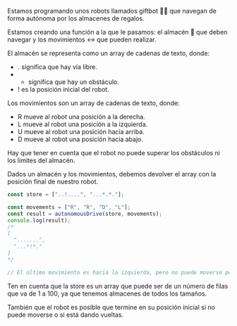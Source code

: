Estamos programando unos robots llamados giftbot 🤖🎁 que navegan de forma autónoma por los almacenes de regalos.

Estamos creando una función a la que le pasamos: el almacén 🏬 que deben navegar y los movimientos ↔️ que pueden realizar.

El almacén se representa como un array de cadenas de texto, donde:

- . significa que hay vía libre.
- - significa que hay un obstáculo.
- ! es la posición inicial del robot.

Los movimientos son un array de cadenas de texto, donde:

- R mueve al robot una posición a la derecha.
- L mueve al robot una posición a la izquierda.
- U mueve al robot una posición hacia arriba.
- D mueve al robot una posición hacia abajo.

Hay que tener en cuenta que el robot no puede superar los obstáculos ni los límites del almacén.

Dados un almacén y los movimientos, debemos devolver el array con la posición final de nuestro robot.

```js
const store = ["..!....", "...*.*."];

const movements = ["R", "R", "D", "L"];
const result = autonomousDrive(store, movements);
console.log(result);
/*
[
  ".......",
  "...*!*."
]
*/

// El último movimiento es hacia la izquierda, pero no puede moverse porque hay un obstáculo.
```

Ten en cuenta que la store es un array que puede ser de un número de filas que va de 1 a 100, ya que tenemos almacenes de todos los tamaños.

También que el robot es posible que termine en su posición inicial si no puede moverse o si está dando vueltas.
